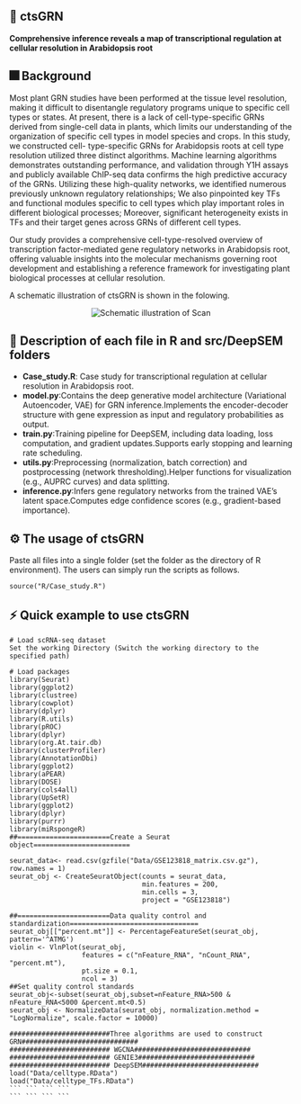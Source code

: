 ## :compass:  ctsGRN
**Comprehensive inference reveals a map of transcriptional regulation at cellular resolution in Arabidopsis root**

## :fireworks: Background
Most plant GRN studies have been performed at the tissue level resolution, making it difficult to disentangle regulatory programs unique to specific cell types or states. At present, there is a lack of cell-type-specific GRNs derived from single-cell data in plants, which limits our understanding of the organization of specific cell types in model species and crops. In this study, we constructed cell- type-specific GRNs for Arabidopsis roots at cell type resolution utilized three distinct algorithms. Machine learning algorithms demonstrates outstanding performance, and validation through Y1H assays and publicly available ChIP-seq data confirms the high predictive accuracy of the GRNs. Utilizing these high-quality networks, we identified numerous previously unknown regulatory relationships; We also pinpointed key TFs and functional modules specific to cell types which play important roles in different biological processes; Moreover, significant heterogeneity exists in TFs and their target genes across GRNs of different cell types.

Our study provides a comprehensive cell-type-resolved overview of transcription factor-mediated gene regulatory networks in Arabidopsis root, offering valuable insights into the molecular mechanisms governing root development and establishing a reference framework for investigating plant biological processes at cellular resolution. 

A schematic illustration of ctsGRN is shown in the folowing.

<p align="center">
  <img src="https://github.com/Jiangyu1220/ctsGRN/blob/main/ctsGRN.png" alt="Schematic illustration of Scan" border="0.1">
</p>

## :book: Description of each file in R and src/DeepSEM folders
- **Case_study.R**: Case study for transcriptional regulation at cellular resolution in Arabidopsis root.
- **model.py**:Contains the deep generative model architecture (Variational Autoencoder, VAE) for GRN inference.Implements the encoder-decoder structure with gene expression as input and regulatory probabilities as output.
- **train.py**:Training pipeline for DeepSEM, including data loading, loss computation, and gradient updates.Supports early stopping and learning rate scheduling.
- **utils.py**:Preprocessing (normalization, batch correction) and postprocessing (network thresholding).Helper functions for visualization (e.g., AUPRC curves) and data splitting.
- **inference.py**:Infers gene regulatory networks from the trained VAE’s latent space.Computes edge confidence scores (e.g., gradient-based importance).

## :gear: The usage of ctsGRN
Paste all files into a single folder (set the folder as the directory of R environment). The users can simply run the scripts as follows.

```{r echo=FALSE, results='hide', message=FALSE}
source("R/Case_study.R")
```
## :zap: Quick example to use ctsGRN
```
# Load scRNA-seq dataset
Set the working Directory (Switch the working directory to the specified path)

# Load packages
library(Seurat)
library(ggplot2)
library(clustree)
library(cowplot)
library(dplyr)
library(R.utils)
library(pROC)
library(dplyr)
library(org.At.tair.db)
library(clusterProfiler)
library(AnnotationDbi)
library(ggplot2)
library(aPEAR)
library(DOSE)
library(cols4all)
library(UpSetR)
library(ggplot2)
library(dplyr)
library(purrr)
library(miRspongeR)
##=======================Create a Seurat object========================

seurat_data<- read.csv(gzfile("Data/GSE123818_matrix.csv.gz"), row.names = 1)
seurat_obj <- CreateSeuratObject(counts = seurat_data,
                                 min.features = 200,
                                 min.cells = 3, 
                                 project = "GSE123818")

##=======================Data quality control and standardization================================
seurat_obj[["percent.mt"]] <- PercentageFeatureSet(seurat_obj, pattern='^ATMG')
violin <- VlnPlot(seurat_obj,
                  features = c("nFeature_RNA", "nCount_RNA", "percent.mt"), 
                  pt.size = 0.1,
                  ncol = 3)
##Set quality control standards
seurat_obj<-subset(seurat_obj,subset=nFeature_RNA>500 & nFeature_RNA<5000 &percent.mt<0.5)
seurat_obj <- NormalizeData(seurat_obj, normalization.method = "LogNormalize", scale.factor = 10000)

#########################Three algorithms are used to construct GRN#############################
######################### WGCNA#############################
######################### GENIE3#############################
######################### DeepSEM#############################
load("Data/celltype.RData")
load("Data/celltype_TFs.RData")
``` ``` ``` ```
``` ``` ``` ``` 
